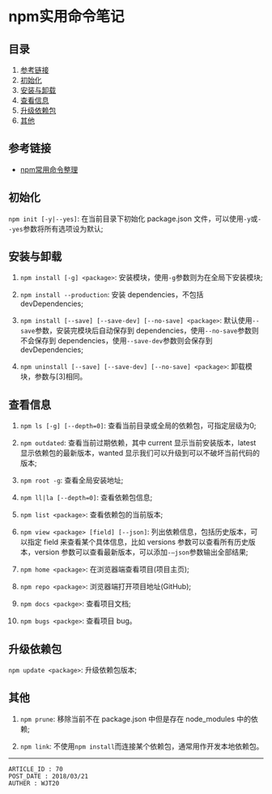 
# npm实用命令笔记 #

## 目录 ##

1. [参考链接](#href1)
2. [初始化](#href2)
3. [安装与卸载](#href3)
4. [查看信息](#href4)
5. [升级依赖包](#href5)
6. [其他](#href6)

## <a name="href1">参考链接</a> ##

- [npm常用命令整理](http://blog.csdn.net/u014291497/article/details/75193865)

## <a name="href2">初始化</a> ##

`npm init [-y|--yes]`: 在当前目录下初始化 package.json 文件，可以使用`-y`或`--yes`参数将所有选项设为默认;

## <a name="href3">安装与卸载</a> ##

1. `npm install [-g] <package>`: 安装模块，使用`-g`参数则为在全局下安装模块;

2. `npm install --production`: 安装 dependencies，不包括 devDependencies;

3. `npm install [--save] [--save-dev] [--no-save] <package>`: 默认使用`--save`参数，安装完模块后自动保存到 dependencies，使用`--no-save`参数则不会保存到 dependencies，使用`--save-dev`参数则会保存到 devDependencies;

4. `npm uninstall [--save] [--save-dev] [--no-save] <package>`: 卸载模块，参数与[3]相同。

## <a name="href4">查看信息</a> ##

1. `npm ls [-g] [--depth=0]`: 查看当前目录或全局的依赖包，可指定层级为0;

2. `npm outdated`: 查看当前过期依赖，其中 current 显示当前安装版本，latest 显示依赖包的最新版本，wanted 显示我们可以升级到可以不破坏当前代码的版本;

3. `npm root -g`: 查看全局安装地址;

4. `npm ll|la [--depth=0]`: 查看依赖包信息;

5. `npm list <package>`: 查看依赖包的当前版本;

6. `npm view <package> [field] [--json]`: 列出依赖信息，包括历史版本，可以指定 field 来查看某个具体信息，比如 versions 参数可以查看所有历史版本，version 参数可以查看最新版本，可以添加`-–json`参数输出全部结果;

7. `npm home <package>`: 在浏览器端查看项目(项目主页);

8. `npm repo <package>`: 浏览器端打开项目地址(GitHub);

9. `npm docs <packge>`: 查看项目文档;

10. `npm bugs <packge>`: 查看项目 bug。

## <a name="href5">升级依赖包</a> ##

`npm update <package>`: 升级依赖包版本;

## <a name="href6">其他</a> ##

1. `npm prune`: 移除当前不在 package.json 中但是存在 node_modules 中的依赖;

2. `npm link`: 不使用`npm install`而连接某个依赖包，通常用作开发本地依赖包。

---

```
ARTICLE_ID : 70
POST_DATE : 2018/03/21
AUTHER : WJT20
```
